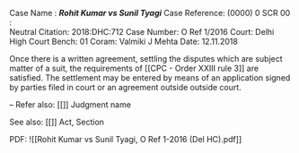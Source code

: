 Case Name : ***Rohit Kumar vs Sunil Tyagi***
Case Reference: (0000) 0 SCR 00 :  
Neutral Citation: 2018:DHC:712
Case Number: O Ref 1/2016
Court: Delhi High Court
Bench: 01
Coram: Valmiki J Mehta
Date: 12.11.2018

Once there is a written agreement, settling the disputes which are subject matter of a suit, the requirements of [[CPC - Order XXIII rule 3]] are satisfied.
	The settlement may be entered by means of an application signed by parties filed in court or an agreement outside outside court.

–
Refer also:
[[]]
Judgment name

See also:
[[]] 
Act, Section

PDF:
![[Rohit Kumar vs Sunil Tyagi, O Ref 1-2016 (Del HC).pdf]]